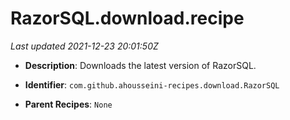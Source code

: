 # RazorSQL.download.recipe

_Last updated 2021-12-23 20:01:50Z_

- **Description**: Downloads the latest version of RazorSQL.

- **Identifier**: `com.github.ahousseini-recipes.download.RazorSQL`

- **Parent Recipes**: `None`
